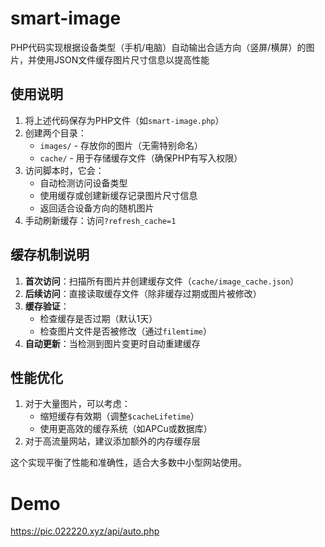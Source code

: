 # smart-image
PHP代码实现根据设备类型（手机/电脑）自动输出合适方向（竖屏/横屏）的图片，并使用JSON文件缓存图片尺寸信息以提高性能
## 使用说明

1. 将上述代码保存为PHP文件（如`smart-image.php`）
2. 创建两个目录：
   - `images/` - 存放你的图片（无需特别命名）
   - `cache/` - 用于存储缓存文件（确保PHP有写入权限）
3. 访问脚本时，它会：
   - 自动检测访问设备类型
   - 使用缓存或创建新缓存记录图片尺寸信息
   - 返回适合设备方向的随机图片
4. 手动刷新缓存：访问`?refresh_cache=1`

## 缓存机制说明

1. **首次访问**：扫描所有图片并创建缓存文件（`cache/image_cache.json`）
2. **后续访问**：直接读取缓存文件（除非缓存过期或图片被修改）
3. **缓存验证**：
   - 检查缓存是否过期（默认1天）
   - 检查图片文件是否被修改（通过`filemtime`）
4. **自动更新**：当检测到图片变更时自动重建缓存

## 性能优化

1. 对于大量图片，可以考虑：
   - 缩短缓存有效期（调整`$cacheLifetime`）
   - 使用更高效的缓存系统（如APCu或数据库）
2. 对于高流量网站，建议添加额外的内存缓存层

这个实现平衡了性能和准确性，适合大多数中小型网站使用。


# Demo
https://pic.022220.xyz/api/auto.php
